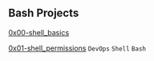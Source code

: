 ## Bash Projects


[0x00-shell_basics](https://github.com/N3sh47/alx-system_engineering-devops/tree/master/0x00-shell_basics)


[0x01-shell_permissions](https://github.com/N3sh47/alx-system_engineering-devops/tree/master/0x01-shell_permissions)
`DevOps` `Shell` `Bash`
